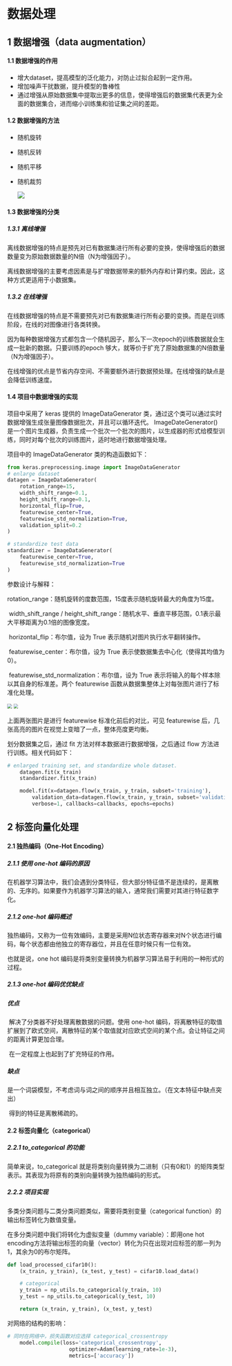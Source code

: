 # 数据处理

## 1  数据增强（data augmentation）

#### 1.1  数据增强的作用

- 增大dataset，提高模型的泛化能力，对防止过拟合起到一定作用。
- 增加噪声干扰数据，提升模型的鲁棒性
- 通过增强从原始数据集中提取出更多的信息，使得增强后的数据集代表更为全面的数据集合，进而缩小训练集和验证集之间的差距。

#### 1.2  数据增强的方法

- 随机旋转

- 随机反转

- 随机平移

- 随机裁剪

  ![](./data_images/data_augmentation.png)

#### 1.3  数据增强的分类

##### 1.3.1  离线增强

离线数据增强的特点是预先对已有数据集进行所有必要的变换，使得增强后的数据数量变为原始数据数量的N倍（N为增强因子）。

离线数据增强的主要考虑因素是与扩增数据带来的额外内存和计算约束。因此，这种方式更适用于小数据集。

##### 1.3.2  在线增强

在线数据增强的特点是不需要预先对已有数据集进行所有必要的变换。而是在训练阶段，在线的对图像进行各类转换。

因为每种数据增强方式都包含一个随机因子，那么下一次epoch的训练数据就会生成一批新的数据。只要训练的epoch 够大，就等价于扩充了原始数据集的N倍数量（N为增强因子）。

在线增强的优点是节省内存空间、不需要额外进行数据预处理。在线增强的缺点是会降低训练速度。

#### 1.4  项目中数据增强的实现

项目中采用了 keras 提供的 ImageDataGenerator 类，通过这个类可以通过实时数据增强生成张量图像数据批次，并且可以循环迭代。 ImageDateGenerator() 是一个图片生成器，负责生成一个批次一个批次的图片，以生成器的形式给模型训练，同时对每个批次的训练图片，适时地进行数据增强处理。

项目中的 ImageDataGenerator 类的构造函数如下：

```python
from keras.preprocessing.image import ImageDataGenerator
# enlarge dataset
datagen = ImageDataGenerator(
    rotation_range=15,
    width_shift_range=0.1,
    height_shift_range=0.1,
    horizontal_flip=True,
    featurewise_center=True,
    featurewise_std_normalization=True,
    validation_split=0.2
)

# standardize test data
standardizer = ImageDataGenerator(
    featurewise_center=True,
    featurewise_std_normalization=True
)
```

参数设计与解释：

​		rotation_range：随机旋转的度数范围，15度表示随机旋转最大的角度为15度。

​		width_shift_range / height_shift_range：随机水平、垂直平移范围，0.1表示最大平移距离为0.1倍的图像宽度。

​		horizontal_flip：布尔值，设为 True 表示随机对图片执行水平翻转操作。

​		featurewise_center：布尔值，设为 True 表示使数据集去中心化（使得其均值为0）。

​		featurewise_std_normalization：布尔值，设为 True 表示将输入的每个样本除以其自身的标准差。两个 featurewise 函数从数据集整体上对每张图片进行了标准化处理。

<img src="./data_images/featurewise_before.png" style="zoom: 67%;" />

<img src="./data_images/featurewise_after.png" style="zoom: 67%;" />

上面两张图片是进行 featurewise 标准化前后的对比，可见 featurewise 后，几张高亮的图片在视觉上变暗了一点，整体亮度更均衡。



划分数据集之后，通过 fit 方法对样本数据进行数据增强，之后通过 flow 方法进行训练。相关代码如下：

```python
# enlarged training set, and standardize whole dataset. 
    datagen.fit(x_train)
    standardizer.fit(x_train)

    model.fit(x=datagen.flow(x_train, y_train, subset='training'),
		validation_data=datagen.flow(x_train, y_train, subset='validation'),
        verbose=1, callbacks=callbacks, epochs=epochs)
```



## 2  标签向量化处理

#### 2.1  独热编码（One-Hot Encoding）

##### 2.1.1  使用 one-hot 编码的原因

在机器学习算法中，我们会遇到分类特征，但大部分特征值不是连续的，是离散的、无序的。如果要作为机器学习算法的输入，通常我们需要对其进行特征数字化。

##### 2.1.2 one-hot 编码概述

独热编码，又称为一位有效编码，主要是采用N位状态寄存器来对N个状态进行编码，每个状态都由他独立的寄存器位，并且在任意时候只有一位有效。

也就是说，one hot 编码是将类别变量转换为机器学习算法易于利用的一种形式的过程。

##### 2.1.3 one-hot 编码优优缺点

##### 优点

​		解决了分类器不好处理离散数据的问题。使用 one-hot 编码，将离散特征的取值扩展到了欧式空间，离散特征的某个取值就对应欧式空间的某个点。会让特征之间的距离计算更加合理。

​		在一定程度上也起到了扩充特征的作用。

##### 缺点

​		是一个词袋模型，不考虑词与词之间的顺序并且相互独立。（在文本特征中缺点突出）

​		得到的特征是离散稀疏的。

#### 2.2  标签向量化（categorical）

##### 2.2.1  to_categorical 的功能

简单来说，to_categorical 就是将类别向量转换为二进制（只有0和1）的矩阵类型表示。其表现为将原有的类别向量转换为独热编码的形式。

##### 2.2.2  项目实现

多类分类问题与二类分类问题类似，需要将类别变量（categorical function）的输出标签转化为数值变量。

在多分类问题中我们将转化为虚拟变量（dummy variable）：即用one hot encoding方法将输出标签的向量（vector）转化为只在出现对应标签的那一列为1，其余为0的布尔矩阵。

```python
def load_processed_cifar10():
    (x_train, y_train), (x_test, y_test) = cifar10.load_data()

    # categorical
    y_train = np_utils.to_categorical(y_train, 10)
    y_test = np_utils.to_categorical(y_test, 10)

    return (x_train, y_train), (x_test, y_test)
```

对网络的结构的影响：

```python
# 同时在网络中，损失函数对应选择 categorical_crossentropy
    model.compile(loss='categorical_crossentropy',
                    optimizer=Adam(learning_rate=1e-3), 
                    metrics=['accuracy'])
```

